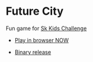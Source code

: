 # Future City
Fun game for [Sk Kids Challenge](https://kidschallenge.sk.ru/)

* [Play in browser NOW](https://progyan.github.io/future-city/dist/html/Future%20City.html)

* [Binary release](https://github.com/progyan/future-city/releases/tag/0.1)
